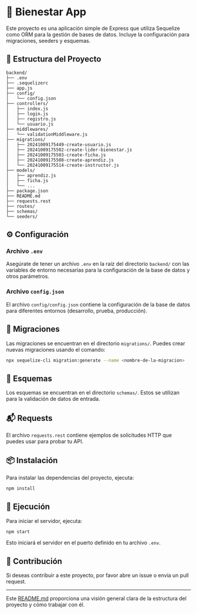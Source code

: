 # 🌟 Bienestar App

Este proyecto es una aplicación simple de Express que utiliza Sequelize como ORM para la gestión de bases de datos. Incluye la configuración para migraciones, seeders y esquemas.

## 📁 Estructura del Proyecto

```plaintext
backend/
├── .env
├── .sequelizerc
├── app.js
├── config/
│   └── config.json
├── controllers/
│   ├── index.js
│   ├── login.js
│   ├── registro.js
│   └── usuario.js
├── middlewares/
│   └── validationMiddleware.js
├── migrations/
│   ├── 20241009175449-create-usuario.js
│   ├── 20241009175502-create-lider-bienestar.js
│   ├── 20241009175503-create-ficha.js
│   ├── 20241009175508-create-aprendiz.js
│   └── 20241009175514-create-instructor.js
├── models/
│   ├── aprendiz.js
│   ├── ficha.js
│   └── ...
├── package.json
├── README.md
├── requests.rest
├── routes/
├── schemas/
└── seeders/
```

## ⚙️ Configuración

### Archivo `.env`

Asegúrate de tener un archivo `.env` en la raíz del directorio `backend/` con las variables de entorno necesarias para la configuración de la base de datos y otros parámetros.

### Archivo `config.json`

El archivo `config/config.json` contiene la configuración de la base de datos para diferentes entornos (desarrollo, prueba, producción).

## 📜 Migraciones

Las migraciones se encuentran en el directorio `migrations/`. Puedes crear nuevas migraciones usando el comando:

```sh
npx sequelize-cli migration:generate --name <nombre-de-la-migracion>
```

## 📂 Esquemas

Los esquemas se encuentran en el directorio `schemas/`. Estos se utilizan para la validación de datos de entrada.

## 📬 Requests

El archivo `requests.rest` contiene ejemplos de solicitudes HTTP que puedes usar para probar tu API.

## 📦 Instalación

Para instalar las dependencias del proyecto, ejecuta:

```sh
npm install
```

## 🚀 Ejecución

Para iniciar el servidor, ejecuta:

```sh
npm start
```

Esto iniciará el servidor en el puerto definido en tu archivo `.env`.

## 🤝 Contribución

Si deseas contribuir a este proyecto, por favor abre un issue o envía un pull request.

---

Este [README.md](http://_vscodecontentref_/#%7B%22uri%22%3A%7B%22%24mid%22%3A1%2C%22fsPath%22%3A%22c%3A%5C%5CUsers%5C%5Cjeimy%5C%5CDesktop%5C%5CProjects%5C%5CSemillero%5C%5CBienestar%5C%5Cbackend%5C%5CREADME.md%22%2C%22_sep%22%3A1%2C%22external%22%3A%22file%3A%2F%2F%2Fc%253A%2FUsers%2Fjeimy%2FDesktop%2FProjects%2FSemillero%2FBienestar%2Fbackend%2FREADME.md%22%2C%22path%22%3A%22%2Fc%3A%2FUsers%2Fjeimy%2FDesktop%2FProjects%2FSemillero%2FBienestar%2Fbackend%2FREADME.md%22%2C%22scheme%22%3A%22file%22%7D%7D) proporciona una visión general clara de la estructura del proyecto y cómo trabajar con él.
